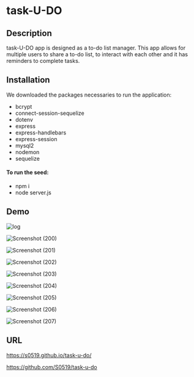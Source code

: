 # task-U-DO



## Description 
task-U-DO app is designed as a to-do list manager. This app allows for multiple users to share a to-do list, 
to interact with each other and it has reminders to complete tasks.



## Installation
We downloaded the packages necessaries to run the application:

* bcrypt
* connect-session-sequelize
* dotenv
* express
* express-handlebars
* express-session
* mysql2
* nodemon
* sequelize

#### To run the seed:
* npm i
* node server.js



## Demo

![log](https://user-images.githubusercontent.com/80322588/125150868-9c1bfd00-e108-11eb-817c-551781c399d1.png)

![Screenshot (200)](https://user-images.githubusercontent.com/80322588/125150774-07b19a80-e108-11eb-9fd4-42c735cf8f9e.png)

![Screenshot (201)](https://user-images.githubusercontent.com/80322588/125150776-0b452180-e108-11eb-8316-2d7bc1b766b3.png)

![Screenshot (202)](https://user-images.githubusercontent.com/80322588/125150777-0c764e80-e108-11eb-8b74-428a039d4c18.png)

![Screenshot (203)](https://user-images.githubusercontent.com/80322588/125150779-0e401200-e108-11eb-9dea-b379b3f0d827.png)

![Screenshot (204)](https://user-images.githubusercontent.com/80322588/125150781-1009d580-e108-11eb-9194-96bbbb9e0f8a.png)

![Screenshot (205)](https://user-images.githubusercontent.com/80322588/125150782-10a26c00-e108-11eb-8de5-492ca57e76e9.png)

![Screenshot (206)](https://user-images.githubusercontent.com/80322588/125150783-126c2f80-e108-11eb-9e40-a4fa58763a22.png)

![Screenshot (207)](https://user-images.githubusercontent.com/80322588/125150786-1435f300-e108-11eb-97a5-230bd356b575.png)



## URL

https://s0519.github.io/task-u-do/

https://github.com/S0519/task-u-do

